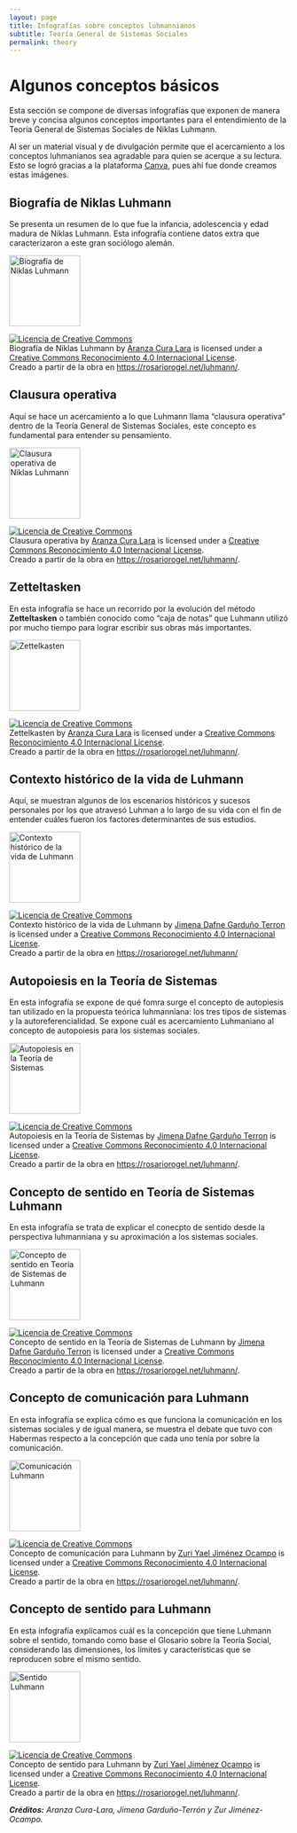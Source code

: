 ```yaml
---
layout: page
title: Infografías sobre conceptos luhmannianos
subtitle: Teoría General de Sistemas Sociales
permalink: theory
---
```


# Algunos conceptos básicos 

Esta sección se compone de diversas infografías que exponen de manera breve y concisa algunos conceptos importantes para el entendimiento de la Teoría General de Sistemas Sociales de Niklas Luhmann.

Al ser un material visual y de divulgación permite que el acercamiento a los conceptos luhmanianos sea agradable para quien se acerque a su lectura. Esto se logró gracias a la plataforma [Canva](https://www.canva.com/), pues ahí fue donde creamos estas imágenes. 

## Biografía de Niklas Luhmann

Se presenta un resumen de lo que fue la infancia, adolescencia y edad madura de Niklas Luhmann. Esta infografía contiene datos extra que caracterizaron a este gran sociólogo alemán.  

<a title="Aranza Cura Lara, CC BY-SA 4.0 &lt;https://creativecommons.org/licenses/by-sa/4.0&gt;, via Wikimedia Commons" href="https://commons.wikimedia.org/wiki/File:Biograf%C3%ADa_de_Niklas_Luhmann.png"><img width="128" alt="Biografía de Niklas Luhmann" src="https://upload.wikimedia.org/wikipedia/commons/thumb/e/e5/Biograf%C3%ADa_de_Niklas_Luhmann.png/128px-Biograf%C3%ADa_de_Niklas_Luhmann.png"></a>

<a rel="license" href="http://creativecommons.org/licenses/by/4.0/"><img alt="Licencia de Creative Commons" style="border-width:0" src="https://i.creativecommons.org/l/by/4.0/88x31.png" /></a><br /><span xmlns:dct="http://purl.org/dc/terms/" href="http://purl.org/dc/dcmitype/StillImage" property="dct:title" rel="dct:type">Biografía de Niklas Luhmann</span> by <a xmlns:cc="http://creativecommons.org/ns#" href="https://rosariorogel.net/luhmann/" property="cc:attributionName" rel="cc:attributionURL">Aranza Cura Lara</a> is licensed under a <a rel="license" href="http://creativecommons.org/licenses/by/4.0/">Creative Commons Reconocimiento 4.0 Internacional License</a>.<br />Creado a partir de la obra en <a xmlns:dct="http://purl.org/dc/terms/" href="https://rosariorogel.net/luhmann/" rel="dct:source">https://rosariorogel.net/luhmann/</a>.


## Clausura operativa

Aquí se hace un acercamiento a lo que Luhmann llama “clausura operativa” dentro de la Teoría General de Sistemas Sociales, este concepto es fundamental para entender su pensamiento.

<a title="Aranza Cura Lara, CC BY-SA 4.0 &lt;https://creativecommons.org/licenses/by-sa/4.0&gt;, via Wikimedia Commons" href="https://commons.wikimedia.org/wiki/File:Clausura_operativa_de_Niklas_Luhmann.png"><img width="128" alt="Clausura operativa de Niklas Luhmann" src="https://upload.wikimedia.org/wikipedia/commons/thumb/0/0e/Clausura_operativa_de_Niklas_Luhmann.png/128px-Clausura_operativa_de_Niklas_Luhmann.png"></a>

<a rel="license" href="http://creativecommons.org/licenses/by/4.0/"><img alt="Licencia de Creative Commons" style="border-width:0" src="https://i.creativecommons.org/l/by/4.0/88x31.png" /></a><br /><span xmlns:dct="http://purl.org/dc/terms/" href="http://purl.org/dc/dcmitype/StillImage" property="dct:title" rel="dct:type">Clausura operativa</span> by <a xmlns:cc="http://creativecommons.org/ns#" href="https://rosariorogel.net/luhmann/" property="cc:attributionName" rel="cc:attributionURL">Aranza Cura Lara</a> is licensed under a <a rel="license" href="http://creativecommons.org/licenses/by/4.0/">Creative Commons Reconocimiento 4.0 Internacional License</a>.<br />Creado a partir de la obra en <a xmlns:dct="http://purl.org/dc/terms/" href="https://rosariorogel.net/luhmann/" rel="dct:source">https://rosariorogel.net/luhmann/</a>.

## Zetteltasken 

En esta infografía se hace un recorrido por la evolución del método **Zetteltasken** o también conocido como “caja de notas” que Luhmann utilizó por mucho tiempo para lograr escribir sus obras más importantes.

<a title="Aranza Cura Lara, CC BY-SA 4.0 &lt;https://creativecommons.org/licenses/by-sa/4.0&gt;, via Wikimedia Commons" href="https://commons.wikimedia.org/wiki/File:Zettelkasten.png"><img width="128" alt="Zettelkasten" src="https://upload.wikimedia.org/wikipedia/commons/thumb/1/1b/Zettelkasten.png/128px-Zettelkasten.png"></a>

<a rel="license" href="http://creativecommons.org/licenses/by/4.0/"><img alt="Licencia de Creative Commons" style="border-width:0" src="https://i.creativecommons.org/l/by/4.0/88x31.png" /></a><br /><span xmlns:dct="http://purl.org/dc/terms/" href="http://purl.org/dc/dcmitype/StillImage" property="dct:title" rel="dct:type">Zettelkasten</span> by <a xmlns:cc="http://creativecommons.org/ns#" href="https://rosariorogel.net/luhmann/" property="cc:attributionName" rel="cc:attributionURL">Aranza Cura Lara</a> is licensed under a <a rel="license" href="http://creativecommons.org/licenses/by/4.0/">Creative Commons Reconocimiento 4.0 Internacional License</a>.<br />Creado a partir de la obra en <a xmlns:dct="http://purl.org/dc/terms/" href="https://rosariorogel.net/luhmann/" rel="dct:source">https://rosariorogel.net/luhmann/</a>.

## Contexto histórico de la vida de Luhmann
Aquí, se muestran algunos de los escenarios históricos y sucesos personales por los que atravesó Luhman a lo largo de su vida con el fin de entender cuáles fueron los factores determinantes de sus estudios. 

<a title="Jimena Dafne Garduño Terron, CC BY-SA 4.0 &lt;https://creativecommons.org/licenses/by-sa/4.0&gt;, via Wikimedia Commons" href="https://commons.wikimedia.org/wiki/File:Contexto_hist%C3%B3rico_de_la_vida_de_Luhmann.png"><img width="128" alt="Contexto histórico de la vida de Luhmann" src="https://upload.wikimedia.org/wikipedia/commons/thumb/a/a3/Contexto_hist%C3%B3rico_de_la_vida_de_Luhmann.png/128px-Contexto_hist%C3%B3rico_de_la_vida_de_Luhmann.png"></a>

<a rel="license" href="http://creativecommons.org/licenses/by/4.0/"><img alt="Licencia de Creative Commons" style="border-width:0" src="https://i.creativecommons.org/l/by/4.0/88x31.png" /></a><br /><span xmlns:dct="http://purl.org/dc/terms/" href="http://purl.org/dc/dcmitype/StillImage" property="dct:title" rel="dct:type">Contexto histórico de la vida de Luhmann</span> by <a xmlns:cc="http://creativecommons.org/ns#" href="https://rosariorogel.net/luhmann/" property="cc:attributionName" rel="cc:attributionURL">Jimena Dafne Garduño Terron </a> is licensed under a <a rel="license" href="http://creativecommons.org/licenses/by/4.0/">Creative Commons Reconocimiento 4.0 Internacional License</a>.<br />Creado a partir de la obra en <a xmlns:dct="http://purl.org/dc/terms/" href="https://rosariorogel.net/luhmann/" rel="dct:source">https://rosariorogel.net/luhmann/</a> 

## Autopoiesis en la Teoría de Sistemas

En esta infografía se expone de qué fomra surge el concepto de autopiesis tan utilizado en la propuesta teórica luhmanniana: los tres tipos de sistemas y la autoreferencialidad. Se expone cuál es acercamiento Luhmaniano al concepto de autopoiesis para los sistemas sociales.

<a title="Jimena Dafne Garduño Terron, CC BY-SA 4.0 &lt;https://creativecommons.org/licenses/by-sa/4.0&gt;, via Wikimedia Commons" href="https://commons.wikimedia.org/wiki/File:Autopoiesis_en_la_Teor%C3%ADa_de_Sistemas.png"><img width="128" alt="Autopoiesis en la Teoría de Sistemas" src="https://upload.wikimedia.org/wikipedia/commons/thumb/a/a5/Autopoiesis_en_la_Teor%C3%ADa_de_Sistemas.png/128px-Autopoiesis_en_la_Teor%C3%ADa_de_Sistemas.png"></a>

<a rel="license" href="http://creativecommons.org/licenses/by/4.0/"><img alt="Licencia de Creative Commons" style="border-width:0" src="https://i.creativecommons.org/l/by/4.0/88x31.png" /></a><br /><span xmlns:dct="http://purl.org/dc/terms/" href="http://purl.org/dc/dcmitype/StillImage" property="dct:title" rel="dct:type">Autopoiesis en la Teoría de Sistemas</span> by <a xmlns:cc="http://creativecommons.org/ns#" href="https://rosariorogel.net/luhmann/" property="cc:attributionName" rel="cc:attributionURL">Jimena Dafne Garduño Terron</a> is licensed under a <a rel="license" href="http://creativecommons.org/licenses/by/4.0/">Creative Commons Reconocimiento 4.0 Internacional License</a>.<br />Creado a partir de la obra en <a xmlns:dct="http://purl.org/dc/terms/" href="https://rosariorogel.net/luhmann/" rel="dct:source">https://rosariorogel.net/luhmann/</a>.  

## Concepto de sentido en Teoría de Sistemas Luhmann

En esta infografía se trata de explicar el conecpto de sentido desde la perspectiva luhmanniana y su aproximación a los sistemas sociales. 

<a title="Jimena Dafne Garduño Terron, CC BY-SA 4.0 &lt;https://creativecommons.org/licenses/by-sa/4.0&gt;, via Wikimedia Commons" href="https://commons.wikimedia.org/wiki/File:Concepto_de_sentido_en_Teor%C3%ADa_de_Sistemas_de_Luhmann.png"><img width="128" alt="Concepto de sentido en Teoría de Sistemas de Luhmann" src="https://upload.wikimedia.org/wikipedia/commons/thumb/9/9f/Concepto_de_sentido_en_Teor%C3%ADa_de_Sistemas_de_Luhmann.png/128px-Concepto_de_sentido_en_Teor%C3%ADa_de_Sistemas_de_Luhmann.png"></a>

<a rel="license" href="http://creativecommons.org/licenses/by/4.0/"><img alt="Licencia de Creative Commons" style="border-width:0" src="https://i.creativecommons.org/l/by/4.0/88x31.png" /></a><br /><span xmlns:dct="http://purl.org/dc/terms/" href="http://purl.org/dc/dcmitype/StillImage" property="dct:title" rel="dct:type">Concepto de sentido en la Teoría de Sistemas  de Luhmann</span> by <a xmlns:cc="http://creativecommons.org/ns#" href="https://rosariorogel.net/luhmann/" property="cc:attributionName" rel="cc:attributionURL">Jimena Dafne Garduño Terron</a> is licensed under a <a rel="license" href="http://creativecommons.org/licenses/by/4.0/">Creative Commons Reconocimiento 4.0 Internacional License</a>.<br />Creado a partir de la obra en <a xmlns:dct="http://purl.org/dc/terms/" href="https://rosariorogel.net/luhmann/" rel="dct:source">https://rosariorogel.net/luhmann/</a>.

## Concepto de comunicación para Luhmann

En esta infografía se explica cómo es que funciona la comunicación en los sistemas sociales y de igual manera, se muestra el debate que tuvo con Habermas respecto a la concepción que cada uno tenía por sobre la comunicación. 

<a title="Zuri Yael Jiménez Ocampo, CC BY-SA 4.0 &lt;https://creativecommons.org/licenses/by-sa/4.0&gt;, via Wikimedia Commons" href="https://commons.wikimedia.org/wiki/File:Comunicaci%C3%B3n_Luhmann.png"><img width="128" alt="Comunicación Luhmann" src="https://upload.wikimedia.org/wikipedia/commons/thumb/9/92/Comunicaci%C3%B3n_Luhmann.png/128px-Comunicaci%C3%B3n_Luhmann.png"></a>

<a rel="license" href="http://creativecommons.org/licenses/by/4.0/"><img alt="Licencia de Creative Commons" style="border-width:0" src="https://i.creativecommons.org/l/by/4.0/88x31.png" /></a><br /><span xmlns:dct="http://purl.org/dc/terms/" href="http://purl.org/dc/dcmitype/StillImage" property="dct:title" rel="dct:type">Concepto de comunicación para Luhmann</span> by <a xmlns:cc="http://creativecommons.org/ns#" href="https://rosariorogel.net/luhmann/" property="cc:attributionName" rel="cc:attributionURL">Zuri Yael Jiménez Ocampo</a> is licensed under a <a rel="license" href="http://creativecommons.org/licenses/by/4.0/">Creative Commons Reconocimiento 4.0 Internacional License</a>.<br />Creado a partir de la obra en <a xmlns:dct="http://purl.org/dc/terms/" href="https://rosariorogel.net/luhmann/" rel="dct:source">https://rosariorogel.net/luhmann/</a>. 

## Concepto de sentido para Luhmann

En esta infografía explicamos cuál es la concepción que tiene Luhmann sobre el sentido, tomando como base el Glosario sobre la Teoría Social, considerando las dimensiones, los límites y características que se reproducen sobre el mismo sentido.

<a title="Zuri Yael Jiménez Ocampo, CC BY-SA 4.0 &lt;https://creativecommons.org/licenses/by-sa/4.0&gt;, via Wikimedia Commons" href="https://commons.wikimedia.org/wiki/File:Sentido_Luhmann.png"><img width="128" alt="Sentido Luhmann" src="https://upload.wikimedia.org/wikipedia/commons/thumb/d/d9/Sentido_Luhmann.png/128px-Sentido_Luhmann.png"></a>

<a rel="license" href="http://creativecommons.org/licenses/by/4.0/"><img alt="Licencia de Creative Commons" style="border-width:0" src="https://i.creativecommons.org/l/by/4.0/88x31.png" /></a><br /><span xmlns:dct="http://purl.org/dc/terms/" href="http://purl.org/dc/dcmitype/StillImage" property="dct:title" rel="dct:type">Concepto de sentido para Luhmann</span> by <a xmlns:cc="http://creativecommons.org/ns#" href="https://rosariorogel.net/luhmann/" property="cc:attributionName" rel="cc:attributionURL">Zuri Yael Jiménez Ocampo</a> is licensed under a <a rel="license" href="http://creativecommons.org/licenses/by/4.0/">Creative Commons Reconocimiento 4.0 Internacional License</a>.<br />Creado a partir de la obra en <a xmlns:dct="http://purl.org/dc/terms/" href="https://rosariorogel.net/luhmann/" rel="dct:source">https://rosariorogel.net/luhmann/</a>. 

***Créditos:** Aranza Cura-Lara, Jimena Garduño-Terrón y Zur Jiménez-Ocampo.*
